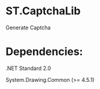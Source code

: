 # ST.CaptchaLib
Generate Captcha

# Dependencies:

.NET Standard 2.0

System.Drawing.Common (>= 4.5.1)
